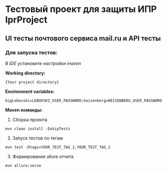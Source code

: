# Тестовый проект для защиты ИПР IprProject
## UI тесты почтового сервиса mail.ru и API тесты
### Для запуска тестов:
*В IDE установите настройки maven*

**Working directory:**
```
{Your project directory}
```

**Environment variables:**
```
bigLebovski=LEBOVSKI_USER_PASSWORD;heisenberg=HEISENBERG_USER_PASSWORD
```

**Maven команды:**

1) Сборка проекта
````
mvn clean install -DskipTests
````
2) Запуск тестов по тегам
````
mvn test -Dtags=YOUR_TEST_TAG_1,YOUR_TEST_TAG_2
````
3) Формирование allure отчета
````
mvn allure:serve
````

